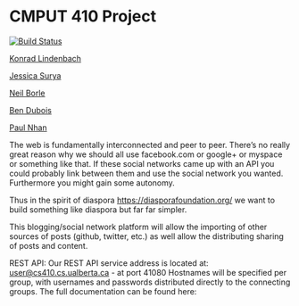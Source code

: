 CMPUT 410 Project
=================

[![Build Status](https://travis-ci.org/CMPUT410W15/cmput410-project.svg?branch=master)](https://travis-ci.org/CMPUT410W15/cmput410-project)

[Konrad Lindenbach](<mailto:klindenb@ualberta.ca>)

[Jessica Surya](<mailto:jsurya@ualberta.ca>)

[Neil Borle](<mailto:nborle@ualberta.ca>)

[Ben Dubois](<mailto:tdubois@ualberta.ca>)

[Paul Nhan](<mailto:pnhan@ualberta.ca>)

The web is fundamentally interconnected and peer to peer. There’s no really great reason why we should all use facebook.com or google+ or myspace or something like that. If these social networks came up with an API you could probably link between them and use the social network you wanted. Furthermore you might gain some autonomy.

Thus in the spirit of diaspora https://diasporafoundation.org/ we want to build something like diaspora but far far simpler.

This blogging/social network platform will allow the importing of other sources of posts (github, twitter, etc.) as well allow the distributing sharing of posts and content.



REST API:
Our REST API service address is located at: 
	user@cs410.cs.ualberta.ca - at port 41080
Hostnames will be specified per group, with usernames and passwords distributed directly to the connecting groups. 
The full documentation can be found here: <Link to api doc>